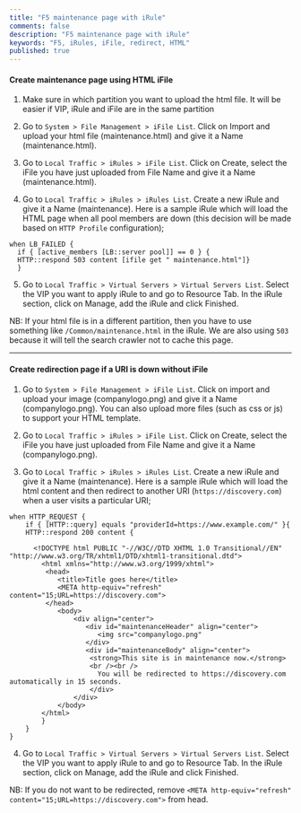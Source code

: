```yaml
---
title: "F5 maintenance page with iRule"
comments: false
description: "F5 maintenance page with iRule"
keywords: "F5, iRules, iFile, redirect, HTML"
published: true
---
```

#### Create maintenance page using HTML iFile

1.	Make sure in which partition you want to upload the html file. It will be easier if VIP, iRule and iFile are in the same partition 

2.	Go to `System > File Management > iFile List`. Click on Import and upload your html file (maintenance.html) and give it a Name (maintenance.html).

3.	Go to `Local Traffic > iRules > iFile List`. Click on Create, select the iFile you have just uploaded from File Name and give it a Name (maintenance.html).

4.	Go to `Local Traffic > iRules > iRules List`. Create a new iRule and give it a Name (maintenance). Here is a sample iRule which will load the HTML page when all  pool members are down (this decision will be made based on `HTTP Profile` configuration);

```
when LB_FAILED {
  if { [active_members [LB::server pool]] == 0 } {
  HTTP::respond 503 content [ifile get " maintenance.html"]}
  }
```

5.	Go to `Local Traffic > Virtual Servers > Virtual Servers List`. Select the VIP you want to apply iRule to and go to Resource Tab. In the iRule section, click on Manage, add the iRule and click Finished.

NB: If your html file is in a different partition, then you have to use something like `/Common/maintenance.html` in the iRule. We are also using `503` because it will tell the search crawler not to cache this page.  

---

#### Create redirection page if a URI is down without iFile


1.	Go to `System > File Management > iFile List`. Click on import and upload your image (companylogo.png) and give it a Name (companylogo.png). You can also upload more files (such as css or js) to support your HTML template.

2.	Go to `Local Traffic > iRules > iFile List`. Click on Create, select the iFile you have just uploaded from File Name and give it a Name (companylogo.png).

3.	Go to `Local Traffic > iRules > iRules List`. Create a new iRule and give it a Name (maintenance). Here is a sample iRule which will load the html content and then redirect to another URI (`https://discovery.com`) when a user visits a particular URI;

```
when HTTP_REQUEST {
    if { [HTTP::query] equals "providerId=https://www.example.com/" }{  
    HTTP::respond 200 content {

      <!DOCTYPE html PUBLIC "-//W3C//DTD XHTML 1.0 Transitional//EN" "http://www.w3.org/TR/xhtml1/DTD/xhtml1-transitional.dtd">
        <html xmlns="http://www.w3.org/1999/xhtml">
         <head>
            <title>Title goes here</title>
            <META http-equiv="refresh" content="15;URL=https://discovery.com">
         </head>
            <body>
                <div align="center">
                   <div id="maintenanceHeader" align="center">
                      <img src="companylogo.png"
                   </div>
                   <div id="maintenanceBody" align="center">
                   	<strong>This site is in maintenance now.</strong>  
                   	<br /><br />
                      You will be redirected to https://discovery.com automatically in 15 seconds.
                    </div>
                </div>
            </body>
        </html>
        }
    }
}
```

4.	Go to `Local Traffic > Virtual Servers > Virtual Servers List`. Select the VIP you want to apply iRule to and go to Resource Tab. In the iRule section, click on Manage, add the iRule and click Finished.

NB: If you do not want to be redirected, remove `<META http-equiv="refresh" content="15;URL=https://discovery.com">` from head.
